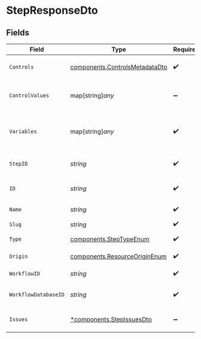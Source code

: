 # StepResponseDto


## Fields

| Field                                                                            | Type                                                                             | Required                                                                         | Description                                                                      |
| -------------------------------------------------------------------------------- | -------------------------------------------------------------------------------- | -------------------------------------------------------------------------------- | -------------------------------------------------------------------------------- |
| `Controls`                                                                       | [components.ControlsMetadataDto](../../models/components/controlsmetadatadto.md) | :heavy_check_mark:                                                               | Controls metadata for the step                                                   |
| `ControlValues`                                                                  | map[string]*any*                                                                 | :heavy_minus_sign:                                                               | Control values for the step (alias for controls.values)                          |
| `Variables`                                                                      | map[string]*any*                                                                 | :heavy_check_mark:                                                               | JSON Schema for variables, follows the JSON Schema standard                      |
| `StepID`                                                                         | *string*                                                                         | :heavy_check_mark:                                                               | Unique identifier of the step                                                    |
| `ID`                                                                             | *string*                                                                         | :heavy_check_mark:                                                               | Database identifier of the step                                                  |
| `Name`                                                                           | *string*                                                                         | :heavy_check_mark:                                                               | Name of the step                                                                 |
| `Slug`                                                                           | *string*                                                                         | :heavy_check_mark:                                                               | Slug of the step                                                                 |
| `Type`                                                                           | [components.StepTypeEnum](../../models/components/steptypeenum.md)               | :heavy_check_mark:                                                               | Type of the step                                                                 |
| `Origin`                                                                         | [components.ResourceOriginEnum](../../models/components/resourceoriginenum.md)   | :heavy_check_mark:                                                               | Origin of the layout                                                             |
| `WorkflowID`                                                                     | *string*                                                                         | :heavy_check_mark:                                                               | Workflow identifier                                                              |
| `WorkflowDatabaseID`                                                             | *string*                                                                         | :heavy_check_mark:                                                               | Workflow database identifier                                                     |
| `Issues`                                                                         | [*components.StepIssuesDto](../../models/components/stepissuesdto.md)            | :heavy_minus_sign:                                                               | Issues associated with the step                                                  |